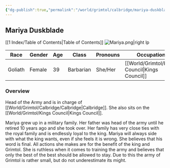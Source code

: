 ```yaml
---
{"dg-publish":true,"permalink":"/world/grimtol/calbridge/mariya-duskblade/"}
---
```


## Mariya Duskblade
[[1 Index/Table of Contents\|Table of Contents]]
![Mariya.png|right lp](/img/user/Z_Attachments/Mariya.png)

| Race    | Gender | Age | Class     | Pronouns | Occupation        | Alignment      | Languages                  | God   |
| ------- | ------ | --- | --------- | -------- | ----------------- | -------------- | -------------------------- | ----- |
| Goliath | Female | 39  | Barbarian | She/Her  | [[World/Grimtol/Kings Council\|Kings Council]] | Lawful Neutral | Common, Giant, Undercommon | Order |
### Overview

Head of the Army and is in charge of [[World/Grimtol/Calbridge/Calbridge\|Calbridge]]. She also sits on the [[World/Grimtol/Kings Council\|Kings Council]].

Mariya grew up in a military family. Her father was head of the army until he retired 10 years ago and she took over. Her family has very close ties with the royal family and is endlessly loyal to the king. Mariya will always side with what the king wants, even if she feels it is wrong. She believes that his word is final. All actions she makes are for the benefit of the king and Grimtol. She is ruthless when it comes to training the army and believes that only the best of the best should be allowed to stay. Due to this the army of Grimtol is rather small, but do not underestimate its might.

